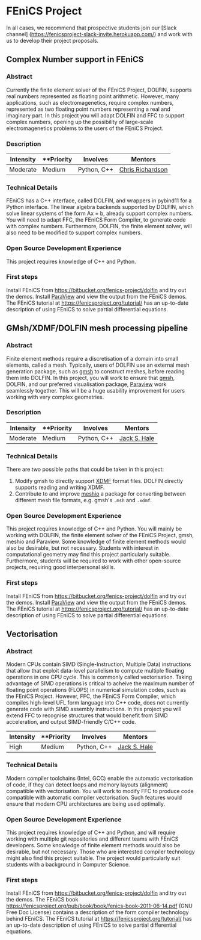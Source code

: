 # FEniCS Project

In all cases, we recommend that prospective students join our [Slack channel]
(https://fenicsproject-slack-invite.herokuapp.com/) and work with us to
develop their project proposals.

## Complex Number support in FEniCS

### Abstract

Currently the finite element solver of the FEniCS Project, DOLFIN, supports
real numbers represented as floating point arithmetic. However, many
applications, such as electromagenetics, require complex numbers, represented
as two floating point numbers representing a real and imaginary part. In this
project you will adapt DOLFIN and FFC to support complex numbers, opening up
the possibility of large-scale electromagenetics problems to the users of the
FEniCS Project.

### Description

| **Intensity** | **Priority | **Involves**  | **Mentors** |
| ------------- | -----------| ------------- | ----------- |
| Moderate      | Medium     | Python, C++   | [Chris Richardson](mailto:chris@bpi.cam.ac.uk) |

### Technical Details

FEniCS has a C++ interface, called DOLFIN, and wrappers in pybind11 for a
Python interface. The linear algebra backends supported by DOLFIN, which solve
linear systems of the form Ax = b, already support complex numbers. You will
need to adapt FFC, the FEniCS Form Compiler, to generate code with complex
numbers.  Furthermore, DOLFIN, the finite element solver, will also need to be
modified to support complex numbers. 

### Open Source Development Experience

This project requires knowledge of C++ and Python.

### First steps

Install FEniCS from https://bitbucket.org/fenics-project/dolfin and try out the demos.
Install [ParaView](http://www.paraview.org) and view the output from the FEniCS demos.
The FEniCS tutorial at https://fenicsproject.org/tutorial/
has an up-to-date description of using FEniCS to solve partial differential equations.

## GMsh/XDMF/DOLFIN mesh processing pipeline

### Abstract

Finite element methods require a discretisation of a domain into small
elements, called a mesh.  Typically, users of DOLFIN use an external mesh
generation package, such as [gmsh](http://gmsh.info) to construct meshes,
before reading them into DOLFIN.  In this project, you will work to ensure that
[gmsh](http://gmsh.info), DOLFIN, and our preferred visualisation package,
[Paraview](http://paraview.org) work seamlessly together. This will be a huge
usability improvement for users working with very complex geometries.

### Description

| **Intensity** | **Priority | **Involves**  | **Mentors** |
| ------------- | -----------| ------------- | ----------- |
| Moderate      | Medium     | Python, C++   | [Jack S. Hale](mailto:mail@jackhale.co.uk) |

### Technical Details

There are two possible paths that could be taken in this project:

1. Modify gmsh to directly support
   [XDMF](http://www.xdmf.org/index.php/XDMF_Model_and_Format) format files.
   DOLFIN directly supports reading and writing XDMF.
2. Contribute to and improve [meshio](https://github.com/nschloe/meshio) a
   package for converting between different mesh file formats, e.g. gmsh's
   ``.msh`` and ``.xdmf``.

### Open Source Development Experience

This project requires knowledge of C++ and Python. You will mainly be working
with DOLFIN, the finite element solver of the FEniCS Project, gmsh, meshio and
Paraview. Some knowledge of finite element methods would also be desirable, but
not necessary. Students with interest in computational geometry may find this
project particularly suitable. Furthermore, students will be required to work
with other open-source projects, requiring good interpersonal skills.

### First steps

Install FEniCS from https://bitbucket.org/fenics-project/dolfin and try out the demos.
Install [ParaView](http://www.paraview.org) and view the output from the FEniCS demos.
The FEniCS tutorial at https://fenicsproject.org/tutorial/
has an up-to-date description of using FEniCS to solve partial differential equations.

## Vectorisation

### Abstract

Modern CPUs contain SIMD (Single-Instruction, Multiple Data) instructions that
allow that exploit data-level parallelism to compute multiple floating
operations in one CPU cycle. This is commonly called vectorisation. Taking
advantage of SIMD operations is critical to acheive the maximum number of
floating point operations (FLOPS) in numerical simulation codes, such as the
FEniCS Project. However, FFC, the FEniCS Form Compiler, which compiles
high-level UFL form language into C++ code, does not currently generate code
with SIMD assembly instructions. In this project you will extend FFC to
recognise structures that would benefit from SIMD acceleration, and output
SIMD-friendly C/C++ code.


| **Intensity** | **Priority | **Involves**  | **Mentors** |
| ------------- | -----------| ------------- | ----------- |
| High          | Medium     | Python, C++ | [Jack S. Hale](mailto:jack.hale@uni.lu)

### Technical Details

Modern compiler toolchains (Intel, GCC) enable the automatic vectorisation of
code, if they can detect loops and memory layouts (alignment) compatible with
vectorisation. You will work to modify FFC to produce code compatible with
automatic compiler vectorisation. Such features would ensure that modern CPU
architectures are being used optimally.

### Open Source Development Experience

This project requires knowledge of C++ and Python, and will require working
with multiple git repositories and different teams with FEniCS developers. Some
knowledge of finite element methods would also be desirable, but not necessary.
Those who are interested compiler technology might also find this project
suitable. The project would particularly suit students with a background in
Computer Science.

### First steps

Install FEniCS from https://bitbucket.org/fenics-project/dolfin and try out the
demos. The FEniCS book
https://fenicsproject.org/pub/book/book/fenics-book-2011-06-14.pdf (GNU Free
Doc License) contains a description of the form compiler technology behind
FEniCS. The FEniCS tutorial at https://fenicsproject.org/tutorial/ has an
up-to-date description of using FEniCS to solve partial differential equations.
